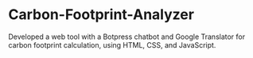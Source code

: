 # Carbon-Footprint-Analyzer
Developed a web tool with a Botpress chatbot and Google Translator for carbon footprint calculation, using HTML, CSS, and JavaScript.
